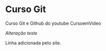 # Curso Git
 Curso Git e Github do youtube CursoemVideo

 *Alteração teste*
 
 Linha adicionada pelo site.
